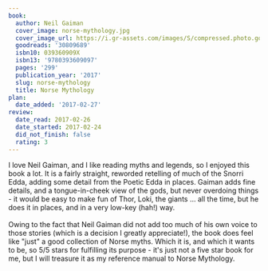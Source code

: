 ```yaml
---
book:
  author: Neil Gaiman
  cover_image: norse-mythology.jpg
  cover_image_url: https://i.gr-assets.com/images/S/compressed.photo.goodreads.com/books/1493609691l/30809689._SX98_.jpg
  goodreads: '30809689'
  isbn10: 039360909X
  isbn13: '9780393609097'
  pages: '299'
  publication_year: '2017'
  slug: norse-mythology
  title: Norse Mythology
plan:
  date_added: '2017-02-27'
review:
  date_read: 2017-02-26
  date_started: 2017-02-24
  did_not_finish: false
  rating: 3
---
```


I love Neil Gaiman, and I like reading myths and legends, so I enjoyed this book a lot. It is a fairly straight, reworded retelling of much of the Snorri Edda, adding some detail from the Poetic Edda in places. Gaiman adds fine details, and a tongue-in-cheek view of the gods, but never overdoing things - it would be easy to make fun of Thor, Loki, the giants … all the time, but he does it in places, and in a very low-key (hah!) way.<br /><br />Owing to the fact that Neil Gaiman did not add too much of his own voice to those stories (which is a decision I greatly appreciate!), the book does feel like "just" a good collection of Norse myths. Which it is, and which it wants to be, so 5/5 stars for fulfilling its purpose - it's just not a five star book for me, but I will treasure it as my reference manual to Norse Mythology.
